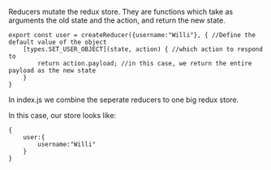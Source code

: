 Reducers mutate the redux store. They are functions which take as arguments the old state and the action, and return the new state.

```
export const user = createReducer({username:"Willi"}, { //Define the default value of the object
	[types.SET_USER_OBJECT](state, action) { //which action to respond to
		return action.payload; //in this case, we return the entire payload as the new state
	}
}
```



In index.js we combine the seperate reducers to one big redux store.

In this case, our store looks like:

```
{
	user:{
		username:"Willi"
	}
}
```